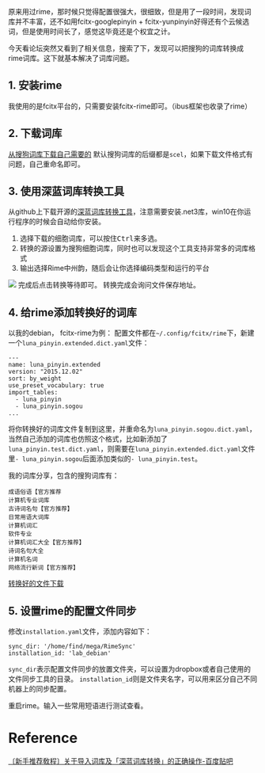 ​原来用过rime，那时候只觉得配置很强大，很细致，但是用了一段时间，发现词库并不丰富，还不如用fcitx-googlepinyin + fcitx-yunpinyin好得还有个云候选词，但是使用时间长了，感觉这毕竟还是个权宜之计。

今天看论坛突然又看到了相关信息，搜索了下，发现可以把搜狗的词库转换成rime词库。这下就基本解决了​词库问题。

## 1. 安装rime
我使用的是fcitx平台的，只需要安装fcitx-rime即可。（ibus框架也收录了rime）
## 2. 下载词库
[从搜狗词库下载自己需要的](pinyin.sogou.com/dict/)
默认搜狗词库的后缀都是`scel`，如果下载文件格式有问题，自己重命名即可。
## 3. 使用深蓝词库转换工具
从github上下载开源的[深蓝词库转换工具](https://github.com/studyzy/imewlconverter)，注意需要安装.net3库，win10在你运行程序的时候会自动给你安装。

1. 选择下载的细胞词库，可以按住<kbd>Ctrl</kbd>来多选。
2. 转换的源设置为搜狗细胞词库，同时也可以发现这个工具支持非常多的词库格式
3. 输出选择Rime中州韵，随后会让你选择编码类型和运行的平台

![](http://www.findspace.name/wp-content/uploads/2016/08/shenlancikuzhuanhuan.png)
完成后点击转换等待即可。
转换完成会询问文件保存地址。
## 4. 给rime添加转换好的词库
以我的debian， fcitx-rime为例：
配置文件都在`~/.config/fcitx/rime`下，新建一个`luna_pinyin.extended.dict.yaml`文件：
```
---
name: luna_pinyin.extended
version: "2015.12.02"
sort: by_weight
use_preset_vocabulary: true
import_tables:
  - luna_pinyin
  - luna_pinyin.sogou
...
```
将你转换好的词库文件复制到这里，并重命名为`luna_pinyin.sogou.dict.yaml`，当然自己添加的词库也仿照这个格式，比如新添加了`luna_pinyin.test.dict.yaml`，则需要在`luna_pinyin.extended.dict.yaml`文件里`- luna_pinyin.sogou`后面添加类似的`- luna_pinyin.test`。

我的词库分享，包含的搜狗词库有：
```
成语俗语【官方推荐
计算机专业词库
古诗词名句【官方推荐】
日常用语大词库
计算机词汇
软件专业
计算机词汇大全【官方推荐】
诗词名句大全
计算机名词
网络流行新词【官方推荐】
```
[转换好的文件下载](https://pan.baidu.com/s/1hrWy9jm)


## 5. 设置rime的配置文件同步
修改`installation.yaml`文件，添加内容如下：
```
sync_dir: '/home/find/mega/RimeSync'
installation_id: 'lab_debian'
```
`sync_dir`表示配置文件同步的放置文件夹，可以设置为dropbox或者自己使用的文件同步工具的目录。
`installation_id`则是文件夹名字，可以用来区分自己不同机器上的同步配置。

重启rime。输入一些常用短语进行测试查看。
# Reference
[〔新手推荐敎程〕关于导入词库及「深蓝词库转换」的正确操作-百度贴吧](http://tieba.baidu.com/p/2757690418)
